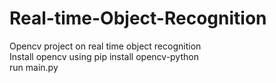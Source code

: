 # Real-time-Object-Recognition
Opencv project on real time object recognition <br>
Install opencv using pip install opencv-python <br>
run main.py 

